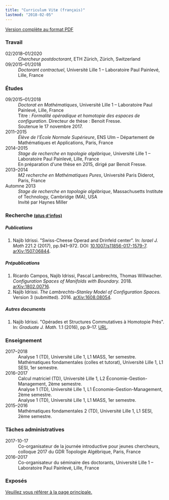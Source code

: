 ```yaml
---
title: "Curriculum Vitæ (français)"
lastmod: "2018-02-05"
---
```


<p class="lead"><a href="/pdf/cv_idrissi_fr.pdf"><i class="far fa-file-pdf" aria-hidden="true"></i> Version complète au format PDF</a></p>

### Travail

<div class="row">
<dt class="col-lg-2 col-sm-3">02/2018–01/2020</dt>
<dd class="col-lg-10 col-sm-9"><em>Chercheur postdoctorant</em>, ETH Zürich, Zürich, Switzerland</dd>

<dt class="col-lg-2 col-sm-3">09/2015–01/2018</dt>
<dd class="col-lg-10 col-sm-9"><em>Doctorant contractuel</em>, Université Lille 1 – Laboratoire Paul Painlevé, Lille, France</dd>
</div>

### Études

<div class="row">
<dt class="col-lg-2 col-sm-3">09/2015–01/2018</dt>
<dd class="col-lg-10 col-sm-9"><em>Doctorat en Mathématiques</em>, Université Lille 1 – Laboratoire Paul Painlevé, Lille, France<br>
Titre : <em>Formalité opéradique et homotopie des espaces de configuration</em>. Directeur de thèse : Benoit Fresse.<br>
Soutenue le 17 novembre 2017.</dd>

<dt class="col-lg-2 col-sm-3">2011–2015</dt>
<dd class="col-lg-10 col-sm-9"><em>Élève de l'École Normale Supérieure</em>, ENS Ulm – Département de Mathématiques et Applications, Paris, France</dd>

<dt class="col-lg-2 col-sm-3">2014–2015</dt>
<dd class="col-lg-10 col-sm-9"><em>Stage de recherche en topologie algébrique</em>, Université Lille 1 – Laboratoire Paul Painlevé, Lille, France<br>
En préparation d'une thèse en 2015, dirigé par Benoit Fresse.</dd>

<dt class="col-lg-2 col-sm-3">2013–2014</dt>
<dd class="col-lg-10 col-sm-9"><em>M2 recherche en Mathématiques Pures</em>, Université Paris Diderot, Paris, France</dd>

<dt class="col-lg-2 col-sm-3">Automne 2013</dt>
<dd class="col-lg-10 col-sm-9"><em>Stage de recherche en topologie algébrique</em>, Massachusetts Institute of Technology, Cambridge (MA), USA<br>
Invité par Haynes Miller</dd>
</div>

### Recherche <small>[(plus d'infos)](/research/)</small>

##### Publications

1. Najib Idrissi. "Swiss-Cheese Operad and Drinfeld center". In: *Israel J. Math* 221.2 (2017), pp.941–972. DOI: [10.1007/s11856-017-1579-7](https://doi.org/10.1007/s11856-017-1579-7). [arXiv:1507.06844](http://arxiv.org/abs/1507.06844).

##### Prépublications

1. Ricardo Campos, Najib Idrissi, Pascal Lambrechts, Thomas Willwacher. *Configuration Spaces of Manifolds with Boundary.* 2018. [arXiv:1802.00716](http://arxiv.org/abs/1802.00716).
2. Najib Idrissi. *The Lambrechts–Stanley Model of Configuration Spaces.* Version 3 (submitted). 2016. [arXiv:1608.08054](http://arxiv.org/abs/1608.08054).

##### Autres documents

1. Najib Idrissi. "Opérades et Structures Commutatives à Homotopie Près". In: *Graduate J. Math.* 1.1 (2016), pp.9–17. [URL](http://www.gradmath.org/article/operades-et-structures-commutatives-a-homotopie-pres/).

### Enseignement

<div class="row">
<dt class="col-lg-2 col-sm-3">2017–2018</dt>
<dd class="col-lg-10 col-sm-9">Analyse 1 (TD), Université Lille 1, L1 MASS, 1er semestre.</dd>

<dt class="col-lg-2 col-sm-3"></dt>
<dd class="col-lg-10 col-sm-9">Mathématiques fondamentales (colles et tutorat), Université Lille 1, L1 SESI, 1er semestre.</dd>

<dt class="col-lg-2 col-sm-3">2016–2017</dt>
<dd class="col-lg-10 col-sm-9">Calcul matriciel (TD), Université Lille 1, L2 Économie-Gestion-Management, 2ème semestre.</dd>
<dt class="col-lg-2 col-sm-3"></dt>
<dd class="col-lg-10 col-sm-9">Analyse 1 (TD), Université Lille 1, L1 Économie-Gestion-Management, 2ème semestre.</dd>
<dt class="col-lg-2 col-sm-3"></dt>
<dd class="col-lg-10 col-sm-9">Analyse 1 (TD), Université Lille 1, L1 MASS, 1er semestre.</dd>

<dt class="col-lg-2 col-sm-3">2015–2016</dt>
<dd class="col-lg-10 col-sm-9">Mathématiques fondamentales 2 (TD), Université Lille 1, L1 SESI, 2ème semestre.</dd>
</div>

### Tâches administratives

<div class="row">
<dt class="col-lg-2 col-sm-3">2017-10-17</dt>
<dd class="col-lg-10 col-sm-9">Co-organisateur de la journée introductive pour jeunes chercheurs, colloque 2017 du GDR Topologie Algébrique, Paris, France</dd>

<dt class="col-lg-2 col-sm-3">2016–2017</dt>
<dd class="col-lg-10 col-sm-9">Co-organisateur du séminaire des doctorants, Université Lille 1 – Laboratoire Paul Painlevé, Lille, France</dd>
</div>

### Exposés

[<i class="fas fa-arrow-right" aria-hidden="true"></i> Veuillez vous référer à la page principale.](/talk/)

